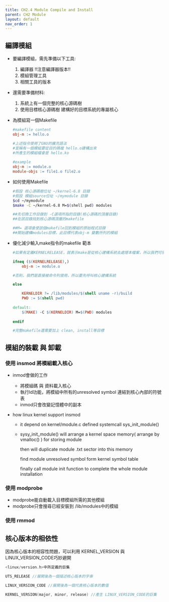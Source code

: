 ```yaml
---
title: CH2.4 Module Compile and Install
parent: CH2 Module
layout: default
nav_order: 1
---
```


## 編譯模組

- 要編譯模組，需先準備以下工具:
    1. 編譯器 !!注意編譯器版本!!
    2. 模組管理工具
    3. 相關工具的版本

- 還需要準備材料:
    1. 系統上有一個完整的核心源碼樹
    2. 使用目標核心源碼樹 建構好的目標系統的專屬核心
    
- 為模組寫一個Makefile
    
    ```makefile
    #makefile content
    obj-m := hello.o
    
    #上述指令使用了GNU的擴充語法
    #宣稱有一個模組要從目的碼檔 hello.o建構出來
    #所產生的模組檔會是 hello.ko
    	
    #example
    obj-m := module.o
    module-objs := file1.o file2.o
    ```
    
- 如何使用Makefile
    
    ```bash
    #假設 核心源碼樹位址 ~/kernel-6.8 目錄 
    #假設 模組source位址 ~/mymodule 目錄 
    $cd ~/mymodule
    $make -C ~/kernel-6.8 M=$(shell pwd) modules
    
    ##先切換工作目錄到 -C選項所指的目錄(核心源碼的頂層目錄)
    ##在該目錄找到核心源碼頂層的makefile
    
    ##M= 選項會使該個makefile回到模組的原始程式目錄
    ##開始建構modules目標，此目標代表obj-m 變數所列的模組
    
    ```
    
- 優化減少輸入make指令的makefile 範本
    
    ```makefile
    #如果有定義KERNELRELEASE，就表示make是從核心建構系統去處理本檔案，所以我們可使用他的語言
    
    ifneq ($(KERNELRELEASE),)
    	obj-m := module.o
    
    #否則，我們是直接被命令列使用，所以要先呼叫核心建構系統
    
    else
    
    	KERNELDIR ?= /lib/modules/$(shell uname -r)/build
    	PWD := $(shell pwd)
    	
    default:
    	$(MAKE) -C $(KERNELDIR) M=$(PWD) modules
    	
    endif
    
    #完整makefile還需要加上 clean, install等目標
    ```
    

## 模組的裝載 與 卸載

### 使用 insmod 將模組載入核心

- inmod會做的工作
    - 將模組碼 與 資料載入核心
    - 執行ld功能，將模組中所有的unresolved symbol 連結到核心內部的符號表
    - inmod只會改變記憶體中的副本

- how linux kernel support insmod
    - it depend on kernel/module.c defined systemcall sys_init_module()
    - sysy_init_module() will arrange a kernel space memory( arrange by vmalloc() ) for storing module
        
        then will duplicate module .txt sector into this memory
        
        find  module unresolved symbol form kernel symbol table
        
        finally call module init function to complete the whole module installation
        

### 使用 modprobe

- modprobe能自動載入目標模組所需的其他模組
- modprobe只會搜尋已經安裝到 /lib/modules中的模組

### 使用 rmmod

## 核心版本的相依性

因為核心版本的相容性問題，可以利用 KERNEL_VERSION 與 LINUX_VERSION_CODE巧妙避開

```c
<linux/version.h>中所定義的巨集

UTS_RELEASE //展開後為一個描述核心版本的字串

LINUX_VERSION_CODE //展開後為一個代表核心版本的數值

KERNEL_VERSION(major, minor, release) //產生 LINUX_VERSION_CODE的巨集
```
